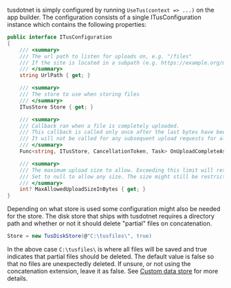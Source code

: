 tusdotnet is simply configured by running `UseTus(context => ...)` on the app builder. The configuration consists of a single ITusConfiguration instance which contains the following properties:

```csharp
public interface ITusConfiguration
{
	/// <summary>
	/// The url path to listen for uploads on, e.g. "/files"
	/// If the site is located in a subpath (e.g. https://example.org/mysite) it must also be included (e.g. /mysite/files) 
	/// </summary>
	string UrlPath { get; }

	/// <summary>
	/// The store to use when storing files
	/// </summary>
	ITusStore Store { get; }

	/// <summary>
	/// Callback ran when a file is completely uploaded. 
	/// This callback is called only once after the last bytes have been written to the store.
	/// It will not be called for any subsequent upload requests for already completed files.
	/// </summary>
	Func<string, ITusStore, CancellationToken, Task> OnUploadCompleteAsync { get; }

	/// <summary>
	/// The maximum upload size to allow. Exceeding this limit will return a "413 Request Entity Too Large" error to the client.
	/// Set to null to allow any size. The size might still be restricted by the web server or operating system.
	/// </summary>
	int? MaxAllowedUploadSizeInBytes { get; }
}
```

Depending on what store is used some configuration might also be needed for the store. The disk store that ships with tusdotnet requires a directory path and whether or not it should delete "partial" files on concatenation. 

```csharp
Store = new TusDiskStore(@"C:\tusfiles\", true)
```

In the above case `C:\tusfiles\` is where all files will be saved and true indicates that partial files should be deleted. The default value is false so that no files are unexpectedly deleted. If unsure, or not using the concatenation extension, leave it as false. See [Custom data store](https://github.com/smatsson/tusdotnet/wiki/Custom-data-store#itusconcatenationstore) for more details.
